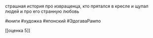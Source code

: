 страшная история про извращенца, кто прятался в кресле и щупал людей и про его странную любовь



#книги #художка #японский #ЭдогаваРампо 

[[оценка 5]]